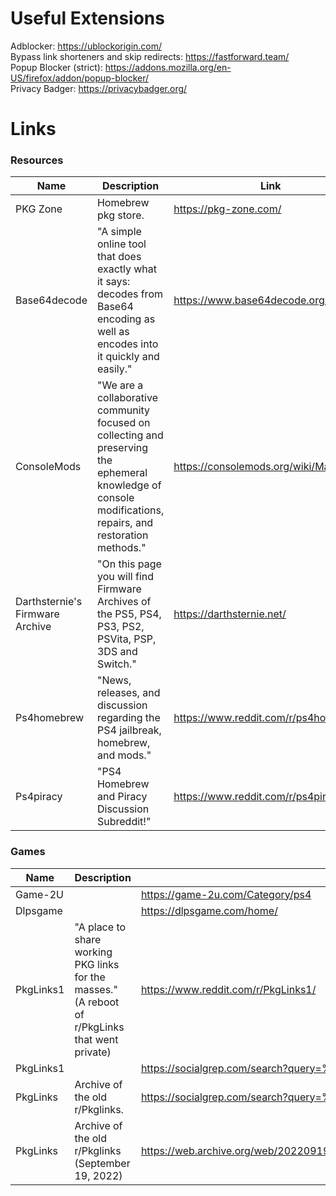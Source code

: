 # Useful Extensions

Adblocker: https://ublockorigin.com/    
Bypass link shorteners and skip redirects: https://fastforward.team/    
Popup Blocker (strict): https://addons.mozilla.org/en-US/firefox/addon/popup-blocker/   
Privacy Badger: https://privacybadger.org/

# Links

### Resources
|Name|Description|Link|
|-|-|-|
|PKG Zone|Homebrew pkg store.|https://pkg-zone.com/|
|Base64decode|"A simple online tool that does exactly what it says: decodes from Base64 encoding as well as encodes into it quickly and easily."|https://www.base64decode.org/|
|ConsoleMods|"We are a collaborative community focused on collecting and preserving the ephemeral knowledge of console modifications, repairs, and restoration methods."|https://consolemods.org/wiki/Main_Page|
|Darthsternie's Firmware Archive|"On this page you will find Firmware Archives of the PS5, PS4, PS3, PS2, PSVita, PSP, 3DS and Switch."|https://darthsternie.net/|
|Ps4homebrew|"News, releases, and discussion regarding the PS4 jailbreak, homebrew, and mods."|https://www.reddit.com/r/ps4homebrew/|
|Ps4piracy|"PS4 Homebrew and Piracy Discussion Subreddit!"|https://www.reddit.com/r/ps4piracy/|

### Games
|Name|Description|Link|
|-|-|-|
|Game-2U||https://game-2u.com/Category/ps4|
|Dlpsgame||https://dlpsgame.com/home/|
|PkgLinks1|"A place to share working PKG links for the masses." (A reboot of r/PkgLinks that went private)|https://www.reddit.com/r/PkgLinks1/|
|PkgLinks1||https://socialgrep.com/search?query=%2Fr%2Fpkglinks1|
|PkgLinks|Archive of the old r/Pkglinks.|https://socialgrep.com/search?query=%2Fr%2Fpkglinks|
|PkgLinks|Archive of the old r/Pkglinks (September 19, 2022)|https://web.archive.org/web/20220919211451/https://www.reddit.com/r/PkgLinks/|
